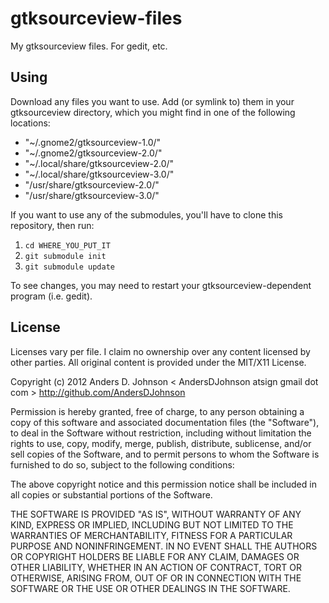 gtksourceview-files
===================

My gtksourceview files. For gedit, etc.

## Using

Download any files you want to use. Add (or symlink to) them in your gtksourceview directory, which you might find in one of the following locations:

 - "~/.gnome2/gtksourceview-1.0/"
 - "~/.gnome2/gtksourceview-2.0/"
 - "~/.local/share/gtksourceview-2.0/"
 - "~/.local/share/gtksourceview-3.0/"
 - "/usr/share/gtksourceview-2.0/"
 - "/usr/share/gtksourceview-3.0/"

If you want to use any of the submodules, you'll have to clone this repository, then run:

 1. `cd WHERE_YOU_PUT_IT`
 2. `git submodule init`
 3. `git submodule update`

To see changes, you may need to restart your gtksourceview-dependent program (i.e. gedit).

## License

Licenses vary per file. I claim no ownership over any content licensed by other parties. All original content is provided under the MIT/X11 License.

Copyright (c) 2012 Anders D. Johnson \< AndersDJohnson atsign gmail dot com \> http://github.com/AndersDJohnson

Permission is hereby granted, free of charge, to any person obtaining a copy of this software and associated documentation files (the "Software"), to deal in the Software without restriction, including without limitation the rights to use, copy, modify, merge, publish, distribute, sublicense, and/or sell copies of the Software, and to permit persons to whom the Software is furnished to do so, subject to the following conditions:

The above copyright notice and this permission notice shall be included in all copies or substantial portions of the Software.

THE SOFTWARE IS PROVIDED "AS IS", WITHOUT WARRANTY OF ANY KIND, EXPRESS OR IMPLIED, INCLUDING BUT NOT LIMITED TO THE WARRANTIES OF MERCHANTABILITY, FITNESS FOR A PARTICULAR PURPOSE AND NONINFRINGEMENT. IN NO EVENT SHALL THE AUTHORS OR COPYRIGHT HOLDERS BE LIABLE FOR ANY CLAIM, DAMAGES OR OTHER LIABILITY, WHETHER IN AN ACTION OF CONTRACT, TORT OR OTHERWISE, ARISING FROM, OUT OF OR IN CONNECTION WITH THE SOFTWARE OR THE USE OR OTHER DEALINGS IN THE SOFTWARE.



